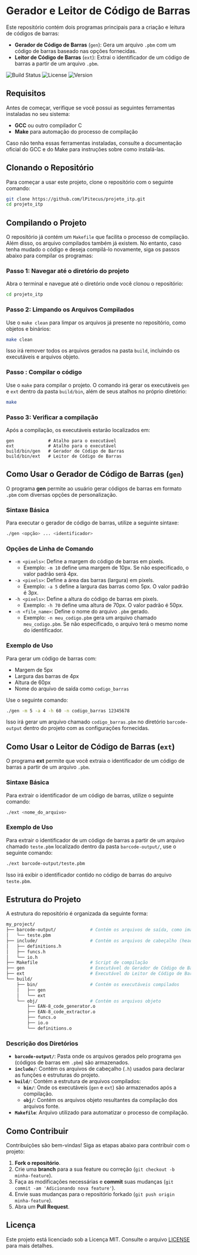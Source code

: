 # Gerador e Leitor de Código de Barras

Este repositório contém dois programas principais para a criação e leitura de códigos de barras:

- **Gerador de Código de Barras** (`gen`): Gera um arquivo `.pbm` com um código de barras baseado nas opções fornecidas.
- **Leitor de Código de Barras** (`ext`): Extrai o identificador de um código de barras a partir de um arquivo `.pbm`.

![Build Status](https://img.shields.io/badge/build-passing-brightgreen) ![License](https://img.shields.io/badge/license-MIT-blue) ![Version](https://img.shields.io/badge/version-1.0.0-orange)

## Requisitos

Antes de começar, verifique se você possui as seguintes ferramentas instaladas no seu sistema:

- **GCC** ou outro compilador C
- **Make** para automação do processo de compilação

Caso não tenha essas ferramentas instaladas, consulte a documentação oficial do GCC e do Make para instruções sobre como instalá-las.

## Clonando o Repositório

Para começar a usar este projeto, clone o repositório com o seguinte comando:

```bash
git clone https://github.com/lPitecus/projeto_itp.git
cd projeto_itp
```

## Compilando o Projeto

O repositório já contém um `Makefile` que facilita o processo de compilação. Além disso, os arquivo compilados também já existem. No entanto, caso tenha mudado o código e deseja compilá-lo novamente, siga os passos abaixo para compilar os programas:

### Passo 1: Navegar até o diretório do projeto

Abra o terminal e navegue até o diretório onde você clonou o repositório:

```bash
cd projeto_itp
```

### Passo 2: Limpando os Arquivos Compilados

Use o `make clean` para limpar os arquivos já presente no repositório, como objetos e binários:

```bash
make clean
```

Isso irá remover todos os arquivos gerados na pasta `build`, incluindo os executáveis e arquivos objeto.

### Passo : Compilar o código

Use o `make` para compilar o projeto. O comando irá gerar os executáveis `gen` e `ext` dentro da pasta `build/bin`, além de seus atalhos no próprio diretório:

```bash
make
```

### Passo 3: Verificar a compilação

Após a compilação, os executáveis estarão localizados em:

```
gen             # Atalho para o executável
ext             # Atalho para o executável
build/bin/gen   # Gerador de Código de Barras
build/bin/ext   # Leitor de Código de Barras
```

## Como Usar o Gerador de Código de Barras (`gen`)

O programa **gen** permite ao usuário gerar códigos de barras em formato `.pbm` com diversas opções de personalização.

### Sintaxe Básica

Para executar o gerador de código de barras, utilize a seguinte sintaxe:

```bash
./gen <opção> ... <identificador>
```

### Opções de Linha de Comando

- `-m <pixels>`: Define a margem do código de barras em pixels.
  - Exemplo: `-m 10` define uma margem de 10px. Se não especificado, o valor padrão será 4px.
- `-a <pixels>`: Define a área das barras (largura) em pixels.
  - Exemplo: `-a 5` define a largura das barras como 5px. O valor padrão é 3px.
- `-h <pixels>`: Define a altura do código de barras em pixels.
  - Exemplo: `-h 70` define uma altura de 70px. O valor padrão é 50px.
- `-n <file_name>`: Define o nome do arquivo `.pbm` gerado.
  - Exemplo: `-n meu_codigo.pbm` gera um arquivo chamado `meu_codigo.pbm`. Se não especificado, o arquivo terá o mesmo nome do identificador.

### Exemplo de Uso

Para gerar um código de barras com:

- Margem de 5px
- Largura das barras de 4px
- Altura de 60px
- Nome do arquivo de saída como `codigo_barras`

Use o seguinte comando:

```bash
./gen -m 5 -a 4 -h 60 -n codigo_barras 12345678
```

Isso irá gerar um arquivo chamado `codigo_barras.pbm` no diretório `barcode-output` dentro do projeto com as configurações fornecidas.

## Como Usar o Leitor de Código de Barras (`ext`)

O programa **ext** permite que você extraia o identificador de um código de barras a partir de um arquivo `.pbm`.

### Sintaxe Básica

Para extrair o identificador de um código de barras, utilize o seguinte comando:

```bash
./ext <nome_do_arquivo>
```

### Exemplo de Uso

Para extrair o identificador de um código de barras a partir de um arquivo chamado `teste.pbm` localizado dentro da pasta `barcode-output/`, use o seguinte comando:

```bash
./ext barcode-output/teste.pbm
```

Isso irá exibir o identificador contido no código de barras do arquivo `teste.pbm`.

## Estrutura do Projeto

A estrutura do repositório é organizada da seguinte forma:

```bash
my_project/
├── barcode-output/             # Contém os arquivos de saída, como imagens .pbm
│   └── teste.pbm
├── include/                    # Contém os arquivos de cabeçalho (headers)
│   ├── definitions.h
│   ├── funcs.h
│   └── io.h
├── Makefile                    # Script de compilação
├── gen                         # Executável do Gerador de Código de Barras
├── ext                         # Executável do Leitor de Código de Barras
└── build/
    ├── bin/                    # Contém os executáveis compilados
    │   ├── gen
    │   └── ext
    └── obj/                    # Contém os arquivos objeto
        ├── EAN-8_code_generator.o
        ├── EAN-8_code_extractor.o
        ├── funcs.o
        ├── io.o
        └── definitions.o
```

### Descrição dos Diretórios

- **`barcode-output/`**: Pasta onde os arquivos gerados pelo programa `gen` (códigos de barras em `.pbm`) são armazenados.
- **`include/`**: Contém os arquivos de cabeçalho (`.h`) usados para declarar as funções e estruturas do projeto.
- **`build/`**: Contém a estrutura de arquivos compilados:
  - **`bin/`**: Onde os executáveis (`gen` e `ext`) são armazenados após a compilação.
  - **`obj/`**: Contém os arquivos objeto resultantes da compilação dos arquivos fonte.
- **`Makefile`**: Arquivo utilizado para automatizar o processo de compilação.

## Como Contribuir

Contribuições são bem-vindas! Siga as etapas abaixo para contribuir com o projeto:

1. **Fork o repositório**.
2. Crie uma **branch** para a sua feature ou correção (`git checkout -b minha-feature`).
3. Faça as modificações necessárias e **commit** suas mudanças (`git commit -am 'Adicionando nova feature'`).
4. Envie suas mudanças para o repositório forkado (`git push origin minha-feature`).
5. Abra um **Pull Request**.

## Licença

Este projeto está licenciado sob a Licença MIT. Consulte o arquivo [LICENSE](LICENSE) para mais detalhes.
